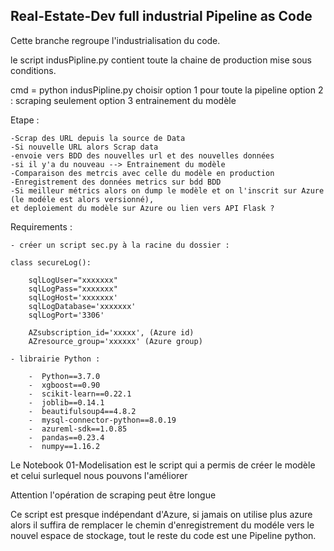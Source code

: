 ## Real-Estate-Dev full industrial Pipeline as Code

Cette branche regroupe l'industrialisation du code.

le script indusPipline.py contient toute la chaine de production mise sous conditions.

cmd = python indusPipline.py
    choisir option 1 pour toute la pipeline
    option 2 : scraping seulement
    option 3 entrainement du modèle

Etape : 
    
    -Scrap des URL depuis la source de Data
    -Si nouvelle URL alors Scrap data
    -envoie vers BDD des nouvelles url et des nouvelles données
    -si il y'a du nouveau --> Entrainement du modèle
    -Comparaison des metrcis avec celle du modèle en production
    -Enregistrement des données metrics sur bdd BDD
    -Si meilleur métrics alors on dump le modèle et on l'inscrit sur Azure (le modéle est alors versionné), 
    et deploiement du modèle sur Azure ou lien vers API Flask ?

Requirements :
    
    - créer un script sec.py à la racine du dossier :

    class secureLog():

        sqlLogUser="xxxxxxx"
        sqlLogPass="xxxxxxx"
        sqlLogHost='xxxxxxx'
        sqlLogDatabase='xxxxxxx'
        sqlLogPort='3306'  

        AZsubscription_id='xxxxx', (Azure id)
        AZresource_group='xxxxxx' (Azure group)

    - librairie Python : 

        -  Python==3.7.0
        -  xgboost==0.90
        -  scikit-learn==0.22.1
        -  joblib==0.14.1
        -  beautifulsoup4==4.8.2
        -  mysql-connector-python==8.0.19
        -  azureml-sdk==1.0.85
        -  pandas==0.23.4
        -  numpy==1.16.2

Le Notebook 01-Modelisation est le script qui a permis de créer le modèle et celui surlequel nous pouvons l'améliorer

Attention l'opération de scraping peut être longue

Ce script est presque indépendant d'Azure, si jamais on utilise plus azure alors il suffira de remplacer le chemin d'enregistrement du modéle vers le nouvel espace de stockage, tout le reste du code est une Pipeline python.

